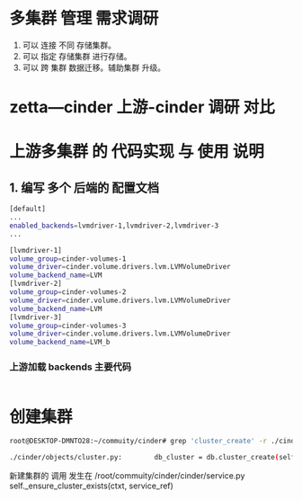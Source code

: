 # 多集群 管理 需求调研

1. 可以 连接 不同  存储集群。
2. 可以 指定 存储集群 进行存储。
3. 可以 跨 集群 数据迁移。辅助集群 升级。

# zetta—cinder  上游-cinder 调研 对比
# 上游多集群 的 代码实现 与 使用 说明


## 1. 编写 多个 后端的 配置文档
```bash
[default]
...
enabled_backends=lvmdriver-1,lvmdriver-2,lvmdriver-3
...

[lvmdriver-1]
volume_group=cinder-volumes-1
volume_driver=cinder.volume.drivers.lvm.LVMVolumeDriver
volume_backend_name=LVM
[lvmdriver-2]
volume_group=cinder-volumes-2
volume_driver=cinder.volume.drivers.lvm.LVMVolumeDriver
volume_backend_name=LVM
[lvmdriver-3]
volume_group=cinder-volumes-3
volume_driver=cinder.volume.drivers.lvm.LVMVolumeDriver
volume_backend_name=LVM_b

```
### 上游加载 backends 主要代码
```bash

```



# 创建集群
```bash
root@DESKTOP-DMNTO28:~/commuity/cinder# grep 'cluster_create' -r ./cinder

./cinder/objects/cluster.py:        db_cluster = db.cluster_create(self._context, updates)
```

新建集群的 调用 发生在 /root/commuity/cinder/cinder/service.py
self._ensure_cluster_exists(ctxt, service_ref)
